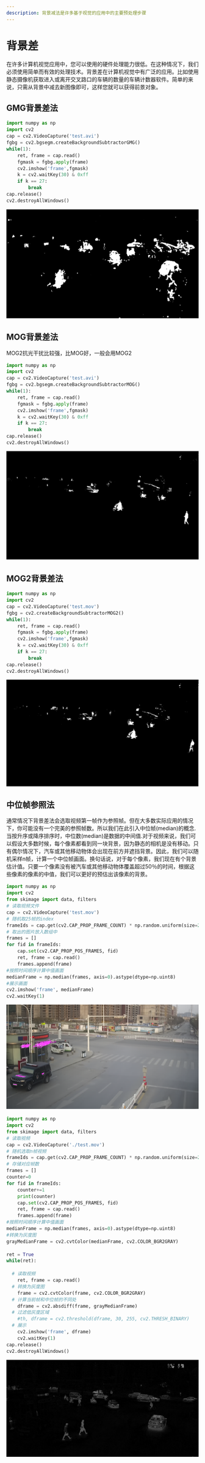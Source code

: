 ```yaml
---
description: 背景减法是许多基于视觉的应用中的主要预处理步骤
---
```


# 背景差

在许多计算机视觉应用中，您可以使用的硬件处理能力很低。在这种情况下，我们必须使用简单而有效的处理技术。背景差在计算机视觉中有广泛的应用。比如使用静态摄像机获取进入或离开交叉路口的车辆的数量的车辆计数器软件。简单的来说，只需从背景中减去新图像即可，这样您就可以获得前景对象。



## GMG背景差法

```python
import numpy as np
import cv2
cap = cv2.VideoCapture('test.avi')
fgbg = cv2.bgsegm.createBackgroundSubtractorGMG()
while(1):
    ret, frame = cap.read()
    fgmask = fgbg.apply(frame)
    cv2.imshow('frame',fgmask)
    k = cv2.waitKey(30) & 0xff
    if k == 27:
        break
cap.release()
cv2.destroyAllWindows()
```

![](../.gitbook/assets/screen-shot-2019-10-20-at-9.56.46-am.png)

## MOG背景差法

MOG2抗光干扰比较强，比MOG好，一般会用MOG2

```python
import numpy as np
import cv2
cap = cv2.VideoCapture('test.avi')
fgbg = cv2.bgsegm.createBackgroundSubtractorMOG()
while(1):
    ret, frame = cap.read()
    fgmask = fgbg.apply(frame)
    cv2.imshow('frame',fgmask)
    k = cv2.waitKey(30) & 0xff
    if k == 27:
        break
cap.release()
cv2.destroyAllWindows()
```

![](../.gitbook/assets/screen-shot-2019-10-20-at-9.57.49-am.png)

## MOG2背景差法

```python
import numpy as np
import cv2
cap = cv2.VideoCapture('test.mov')
fgbg = cv2.createBackgroundSubtractorMOG2()
while(1):
    ret, frame = cap.read()
    fgmask = fgbg.apply(frame)
    cv2.imshow('frame',fgmask)
    k = cv2.waitKey(30) & 0xff
    if k == 27:
        break
cap.release()
cv2.destroyAllWindows()
```

![](../.gitbook/assets/screen-shot-2019-10-20-at-10.02.48-am.png)

## 中位帧参照法

通常情况下背景差法会选取视频第一帧作为参照帧。但在大多数实际应用的情况下，你可能没有一个完美的参照帧数。所以我们在此引入中位帧\(median\)的概念.当按升序或降序排序时，中位数\(median\)是数据的中间值.对于视频来说，我们可以假设大多数时候，每个像素都看到同一块背景，因为静态的相机是没有移动。只有偶尔情况下，汽车或其他移动物体会出现在前方并遮挡背景。因此，我们可以随机采样n帧，计算一个中位帧画面。换句话说，对于每个像素，我们现在有个背景估计值。只要一个像素没有被汽车或其他移动物体覆盖超过50％的时间，根据这些像素的像素的中值，我们可以更好的预估出该像素的背景。

```python
import numpy as np
import cv2
from skimage import data, filters
# 读取视频文件
cap = cv2.VideoCapture('test.mov')
# 随机取25帧的index
frameIds = cap.get(cv2.CAP_PROP_FRAME_COUNT) * np.random.uniform(size=25)
# 取出的图片放入数组中
frames = []
for fid in frameIds:
    cap.set(cv2.CAP_PROP_POS_FRAMES, fid)
    ret, frame = cap.read()
    frames.append(frame)
#按照时间顺序计算中值画面
medianFrame = np.median(frames, axis=0).astype(dtype=np.uint8)    
#展示画面
cv2.imshow('frame', medianFrame)
cv2.waitKey(1)
```

![](../.gitbook/assets/screen-shot-2019-10-20-at-10.09.22-am.png)

```python
import numpy as np
import cv2
from skimage import data, filters
# 读取视频
cap = cv2.VideoCapture('./test.mov')
# 随机选取n帧视频
frameIds = cap.get(cv2.CAP_PROP_FRAME_COUNT) * np.random.uniform(size=25)
# 存储对应帧数
frames = []
counter=0
for fid in frameIds:
    counter+=1
    print(counter)
    cap.set(cv2.CAP_PROP_POS_FRAMES, fid)
    ret, frame = cap.read()
    frames.append(frame)
#按照时间顺序计算中值画面
medianFrame = np.median(frames, axis=0).astype(dtype=np.uint8)    
#转换为灰度图
grayMedianFrame = cv2.cvtColor(medianFrame, cv2.COLOR_BGR2GRAY)

ret = True
while(ret):
 
  # 读取视频
    ret, frame = cap.read()
  # 转换为灰度图
    frame = cv2.cvtColor(frame, cv2.COLOR_BGR2GRAY)
  # 计算当前帧和中位帧的不同处
    dframe = cv2.absdiff(frame, grayMedianFrame)
  # 过滤低灰度区域
    #th, dframe = cv2.threshold(dframe, 30, 255, cv2.THRESH_BINARY)
  # 展示
    cv2.imshow('frame', dframe)
    cv2.waitKey(1)
cap.release()
cv2.destroyAllWindows()
```

![](../.gitbook/assets/screen-shot-2019-10-20-at-10.11.47-am.png)

